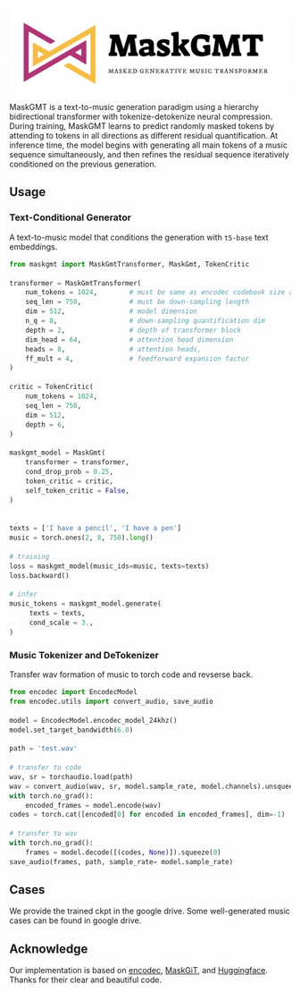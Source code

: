 <p align="center">
     <img src="figures/logo.png" alt="Edited cases" width = "600">
     <br/>
</p>


MaskGMT is a text-to-music generation paradigm using a hierarchy bidirectional transformer with tokenize-detokenize neural compression. 
During training, MaskGMT learns to predict randomly masked tokens by attending to tokens in all directions as different residual quantification. 
At inference time, the model begins with generating all main tokens of a music sequence simultaneously, and then refines the residual sequence iteratively conditioned on the previous generation. 

## Usage

### Text-Conditional Generator
A text-to-music model that conditions the generation with `t5-base` text embeddings. 

```py
from maskgmt import MaskGmtTransformer, MaskGmt, TokenCritic

transformer = MaskGmtTransformer(
    num_tokens = 1024,        # must be same as encodec codebook size above
    seq_len = 750,            # must be down-sampling length
    dim = 512,                # model dimension
    n_q = 8,                  # down-sampling quantification dim
    depth = 2,                # depth of transformer block
    dim_head = 64,            # attention head dimension
    heads = 8,                # attention heads,
    ff_mult = 4,              # feedforward expansion factor
)

critic = TokenCritic(
    num_tokens = 1024,
    seq_len = 750,
    dim = 512,
    depth = 6,
)

maskgmt_model = MaskGmt(
    transformer = transformer,
    cond_drop_prob = 0.25,
    token_critic = critic, 
    self_token_critic = False,
)


texts = ['I have a pencil', 'I have a pen'] 
music = torch.ones(2, 8, 750).long() 

# training
loss = maskgmt_model(music_ids=music, texts=texts) 
loss.backward()

# infer 
music_tokens = maskgmt_model.generate(
     texts = texts,
     cond_scale = 3.,
)

```


### Music Tokenizer and DeTokenizer 
Transfer wav formation of music to torch code and revserse back.

```py
from encodec import EncodecModel 
from encodec.utils import convert_audio, save_audio

model = EncodecModel.encodec_model_24khz()
model.set_target_bandwidth(6.0) 

path = 'test.wav' 

# transfer to code
wav, sr = torchaudio.load(path) 
wav = convert_audio(wav, sr, model.sample_rate, model.channels).unsqueeze(0) 
with torch.no_grad():
    encoded_frames = model.encode(wav) 
codes = torch.cat([encoded[0] for encoded in encoded_frames], dim=-1)

# transfer to wav 
with torch.no_grad(): 
    frames = model.decode([(codes, None)]).squeeze(0)
save_audio(frames, path, sample_rate= model.sample_rate)

```


## Cases 
We provide the trained ckpt in the google drive.
Some well-generated music cases can be found in google drive.



## Acknowledge 

Our implementation is based on [encodec](https://github.com/facebookresearch/encodec), [MaskGiT](https://github.com/lucidrains/muse-maskgit-pytorch), and [Huggingface](https://github.com/huggingface/transformers). Thanks for their clear and beautiful code. 
